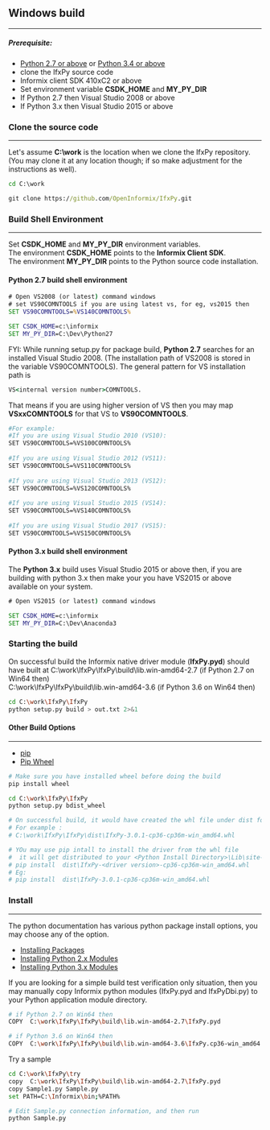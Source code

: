 ## Windows build
----------------
##### Prerequisite:
* [Python 2.7 or above](https://www.python.org/downloads/) or [Python 3.4 or above](https://www.python.org/downloads/)
* clone the IfxPy source code
* Informix client SDK 410xC2 or above
* Set environment variable **CSDK_HOME** and **MY_PY_DIR**
* If Python 2.7 then Visual Studio 2008 or above
* If Python 3.x then Visual Studio 2015 or above

### Clone the source code
-------------------------
Let's assume **C:\work** is the location when we clone the IfxPy repository.  
(You may clone it at any location though; if so make adjustment for the instructions as well).

```bat
cd C:\work

git clone https://github.com/OpenInformix/IfxPy.git
```

### Build Shell Environment
---------------------------
Set **CSDK_HOME** and **MY_PY_DIR** environment variables.  
The environment **CSDK_HOME** points to the **Informix Client SDK**.   
The environment **MY_PY_DIR** points to the Python source code installation.  

#### Python 2.7 build shell environment 
```bat
# Open VS2008 (or latest) command windows
# set VS90COMNTOOLS if you are using latest vs, for eg, vs2015 then
SET VS90COMNTOOLS=%VS140COMNTOOLS%

SET CSDK_HOME=c:\informix
SET MY_PY_DIR=C:\Dev\Python27
```


FYI: 
While running setup.py for package build, **Python 2.7** searches for an installed Visual Studio 2008. (The installation path of VS2008 is stored in the variable VS90COMNTOOLS). The general pattern for VS installation path is 
```bat 
VS<internal version number>COMNTOOLS.  
```
That means if you are using higher version of VS then you may map **VSxxCOMNTOOLS** for that VS to **VS90COMNTOOLS**.  

```bash
#For example:   
#If you are using Visual Studio 2010 (VS10):  
SET VS90COMNTOOLS=%VS100COMNTOOLS%
  
#If you are using Visual Studio 2012 (VS11):   
SET VS90COMNTOOLS=%VS110COMNTOOLS%
  
#If you are using Visual Studio 2013 (VS12):   
SET VS90COMNTOOLS=%VS120COMNTOOLS%
  
#If you are using Visual Studio 2015 (VS14):   
SET VS90COMNTOOLS=%VS140COMNTOOLS%
  
#If you are using Visual Studio 2017 (VS15):   
SET VS90COMNTOOLS=%VS150COMNTOOLS%
```

#### Python 3.x build shell environment 
The **Python 3.x** build uses Visual Studio 2015 or above then, if you are building with python 3.x then make your you have VS2015 or above available on your system.
```bat
# Open VS2015 (or latest) command windows

SET CSDK_HOME=c:\informix
SET MY_PY_DIR=C:\Dev\Anaconda3

```


### Starting the build 
On successful build the Informix native driver module (**IfxPy.pyd**) should have built at 
C:\work\IfxPy\IfxPy\build\lib.win-amd64-2.7  (if Python 2.7 on Win64 then)   
C:\work\IfxPy\IfxPy\build\lib.win-amd64-3.6  (if Python 3.6 on Win64 then)   
```bash
cd C:\work\IfxPy\IfxPy
python setup.py build > out.txt 2>&1
```


#### Other Build Options
-------------------------
* [pip](https://pip.pypa.io/en/stable/reference/)
* [Pip Wheel](https://pip.pypa.io/en/stable/reference/pip_wheel/)

```bash
# Make sure you have installed wheel before doing the build
pip install wheel

cd C:\work\IfxPy\IfxPy
python setup.py bdist_wheel

# On successful build, it would have created the whl file under dist folder. 
# For example : 
# C:\work\IfxPy\IfxPy\dist\IfxPy-3.0.1-cp36-cp36m-win_amd64.whl

# YOu may use pip intall to install the driver from the whl file
#  it will get distributed to your <Python Install Directory>\Lib\site-packages\
# pip install  dist\IfxPy-<driver version>-cp36-cp36m-win_amd64.whl
# Eg:
# pip install  dist\IfxPy-3.0.1-cp36-cp36m-win_amd64.whl
```


### Install
-----------
The python documentation has various python package install options, you may choose any of the option.
* [Installing Packages](https://packaging.python.org/tutorials/installing-packages/)
* [Installing Python 2.x Modules](https://docs.python.org/2/install/index.html)
* [Installing Python 3.x Modules](https://docs.python.org/3/install/index.html)  

If you are looking for a simple build test verification only situation, then you may manually copy Informix python modules (IfxPy.pyd and IfxPyDbi.py) to your Python application module directory. 
```bash
# if Python 2.7 on Win64 then
COPY  C:\work\IfxPy\IfxPy\build\lib.win-amd64-2.7\IfxPy.pyd

# if Python 3.6 on Win64 then
COPY  C:\work\IfxPy\IfxPy\build\lib.win-amd64-3.6\IfxPy.cp36-win_amd64.pyd
```

Try a sample
```bash
cd C:\work\IfxPy\try
copy  C:\work\IfxPy\IfxPy\build\lib.win-amd64-2.7\IfxPy.pyd
copy Sample1.py Sample.py
set PATH=C:\Informix\bin;%PATH%

# Edit Sample.py connection information, and then run
python Sample.py
```

